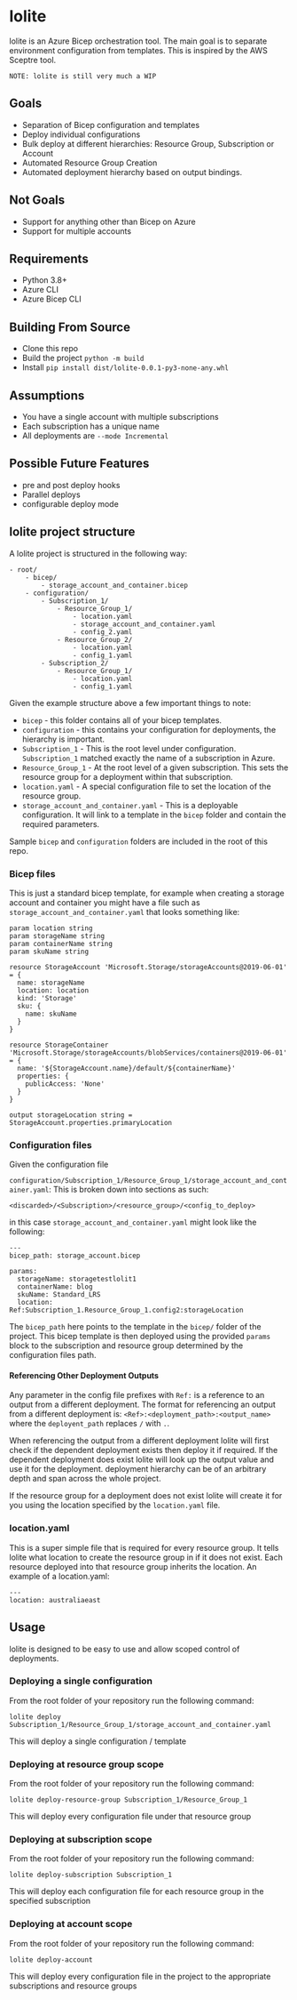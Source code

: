 # lolite

lolite is an Azure Bicep orchestration tool. The main goal is to separate environment configuration from templates. This is inspired by the AWS Sceptre tool.

`NOTE: lolite is still very much a WIP`

## Goals

* Separation of Bicep configuration and templates
* Deploy individual configurations
* Bulk deploy at different hierarchies: Resource Group, Subscription or Account
* Automated Resource Group Creation
* Automated deployment hierarchy based on output bindings.

## Not Goals

* Support for anything other than Bicep on Azure
* Support for multiple accounts

## Requirements

* Python 3.8+
* Azure CLI
* Azure Bicep CLI

## Building From Source

* Clone this repo
* Build the project `python -m build`
* Install `pip install dist/lolite-0.0.1-py3-none-any.whl`

## Assumptions

* You have a single account with multiple subscriptions
* Each subscription has a unique name
* All deployments are `--mode Incremental`

## Possible Future Features

* pre and post deploy hooks
* Parallel deploys
* configurable deploy mode

## lolite project structure

A lolite project is structured in the following way:

```
- root/
    - bicep/
        - storage_account_and_container.bicep
    - configuration/
        - Subscription_1/
            - Resource_Group_1/
                - location.yaml
                - storage_account_and_container.yaml
                - config_2.yaml
            - Resource_Group_2/
                - location.yaml
                - config_1.yaml
        - Subscription_2/
            - Resource_Group_1/
                - location.yaml
                - config_1.yaml
```

Given the example structure above a few important things to note:

* `bicep` - this folder contains all of your bicep templates.
* `configuration` - this contains your configuration for deployments, the hierarchy is important.
* `Subscription_1` - This is the root level under configuration. `Subscription_1` matched exactly the name of a subscription in Azure.
* `Resource_Group_1` - At the root level of a given subscription. This sets the resource group for a deployment within that subscription.
* `location.yaml` - A special configuration file to set the location of the resource group.
* `storage_account_and_container.yaml` - This is a deployable configuration. It will link to a template in the `bicep` folder and contain the required parameters.

Sample `bicep` and `configuration` folders are included in the root of this repo.

### Bicep files

This is just a standard bicep template, for example when creating a storage account and container you might have a file such as `storage_account_and_container.yaml` that looks something like:

```
param location string
param storageName string
param containerName string
param skuName string

resource StorageAccount 'Microsoft.Storage/storageAccounts@2019-06-01' = {
  name: storageName
  location: location
  kind: 'Storage'
  sku: {
    name: skuName
  }
}

resource StorageContainer 'Microsoft.Storage/storageAccounts/blobServices/containers@2019-06-01' = {
  name: '${StorageAccount.name}/default/${containerName}'
  properties: {
    publicAccess: 'None'
  }
}

output storageLocation string = StorageAccount.properties.primaryLocation
```

### Configuration files

Given the configuration file 

`configuration/Subscription_1/Resource_Group_1/storage_account_and_container.yaml`:
This is broken down into sections as such: 

`<discarded>/<Subscription>/<resource_group>/<config_to_deploy>`

in this case `storage_account_and_container.yaml` might look like the following:

```
---
bicep_path: storage_account.bicep

params:
  storageName: storagetestlolit1
  containerName: blog
  skuName: Standard_LRS
  location: Ref:Subscription_1.Resource_Group_1.config2:storageLocation
```

The `bicep_path` here points to the template in the `bicep/` folder of the project. This bicep template is then deployed using the provided `params` block to the subscription and resource group determined by the configuration files path.

#### Referencing Other Deployment Outputs

Any parameter in the config file prefixes with `Ref:` is a reference to an output from a different deployment. The format for referencing an output from a different deployment is:
`<Ref>:<deployment_path>:<output_name>` where the `deployent_path` replaces `/` with `.`.

When referencing the output from a different deployment lolite will first check if the dependent deployment exists then deploy it if required. If the dependent deployment does exist lolite will look up the output value and use it for the deployment. deployment hierarchy can be of an arbitrary depth and span across the whole project.

If the resource group for a deployment does not exist lolite will create it for you using the location specified by the `location.yaml` file.

### location.yaml

This is a super simple file that is required for every resource group. It tells lolite what location to create the resource group in if it does not exist. Each resource deployed into that resource group inherits the location. An example of a location.yaml:

```
---
location: australiaeast

```

## Usage

lolite is designed to be easy to use and allow scoped control of deployments.

### Deploying a single configuration

From the root folder of your repository run the following command:

`lolite deploy Subscription_1/Resource_Group_1/storage_account_and_container.yaml`

This will deploy a single configuration / template

### Deploying at resource group scope

From the root folder of your repository run the following command:

`lolite deploy-resource-group Subscription_1/Resource_Group_1`

This will deploy every configuration file under that resource group

### Deploying at subscription scope

From the root folder of your repository run the following command:

`lolite deploy-subscription Subscription_1`

This will deploy each configuration file for each resource group in the specified subscription

### Deploying at account scope

From the root folder of your repository run the following command:

`lolite deploy-account`

This will deploy every configuration file in the project to the appropriate subscriptions and resource groups
